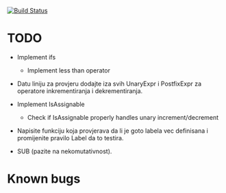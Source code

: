 [![Build Status](https://travis-ci.org/elvircrn/bcomp.svg?branch=master)](https://travis-ci.org/elvircrn/bcomp)

# TODO
* Implement ifs
  * Implement less than operator

* Datu liniju za provjeru dodajte iza svih UnaryExpr i PostfixExpr za operatore inkrementiranja i dekrementiranja.

* Implement IsAssignable
  * Check if IsAssignable properly handles unary increment/decrement

* Napisite funkciju koja provjerava da li je goto labela vec definisana i promijenite pravilo Label da to testira.

* SUB (pazite na nekomutativnost).

# Known bugs
